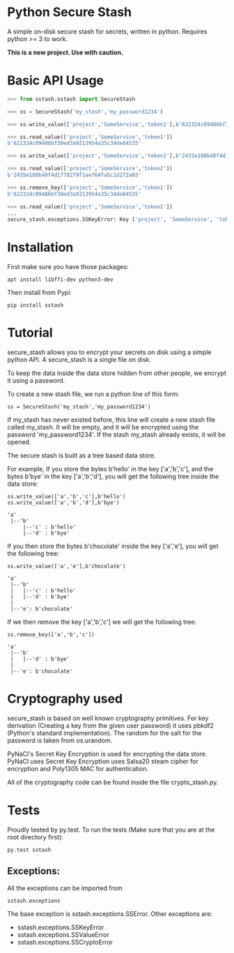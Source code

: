 # Python Secure Stash

A simple on-disk secure stash for secrets, written in python.
Requires python >= 3 to work.

**This is a new project. Use with caution.**

# Basic API Usage

```python
>>> from sstash.sstash import SecureStash

>>> ss = SecureStash('my_stash','my_password1234')

>>> ss.write_value(['project','SomeService','token1'],b'622324c09486bf30ed3a9213954a35c34de84535')

>>> ss.read_value(['project','SomeService','token1'])
b'622324c09486bf30ed3a9213954a35c34de84535'

>>> ss.write_value(['project','SomeService','token2'],b'2435e188b48f4d1778279f1ae764fa5c1d272a03')

>>> ss.read_value(['project','SomeService','token2'])
b'2435e188b48f4d1778279f1ae764fa5c1d272a03'

>>> ss.remove_key(['project','SomeService','token1'])
b'622324c09486bf30ed3a9213954a35c34de84535'

>>> ss.read_value(['project','SomeService','token1'])
...
secure_stash.exceptions.SSKeyError: Key ['project', 'SomeService', 'token1'] was not found in store.

```

# Installation

First make sure you have those packages:

```
apt install libffi-dev python3-dev
```

Then install from Pypi:

```
pip install sstash
```


# Tutorial

secure_stash allows you to encrypt your secrets on disk using a simple python
API. A secure_stash is a single file on disk. 

To keep the data inside the data store hidden from other people, we
encrypt it using a password. 

To create a new stash file, we run a python line of this form:

```
ss = SecureStash('my_stash','my_password1234')
```

If my_stash has never existed before, this line will create a new stash file
called my_stash. It will be empty, and it will be encrypted using the password
'my_password1234'. If the stash my_stash already exists, it will be opened.


The secure stash is built as a tree based data store.  

For example, If you store the bytes b'hello' in the key ['a','b','c'], and the
bytes b'bye' in the key ['a','b','d'], you will get the following tree inside
the data store:

```
ss.write_value(['a','b','c'],b'hello')
ss.write_value(['a','b','d'],b'bye')

'a'
 |--'b'
     |--'c' : b'hello'
     |--'d' : b'bye'
```

If you then store the bytes b'chocolate' inside the key ['a','e'], you will get
the following tree:


```
ss.write_value(['a','e'],b'chocolate')

'a'
 |--'b'
 |   |--'c' : b'hello'
 |   |--'d' : b'bye'
 |
 |--'e': b'chocolate'
```

If we then remove the key ['a','b','c'] we will get the following tree:

```
ss.remove_key(['a','b','c'])

'a'
 |--'b'
 |   |--'d' : b'bye'
 |
 |--'e': b'chocolate'
```


# Cryptography used

secure_stash is based on well known cryptography primitives. For key derivation
(Creating a key from the given user password) it uses pbkdf2 (Python's standard
implementation).
The random for the salt for the password is taken from os.urandom.

PyNaCl's Secret Key Encryption is used for encrypting the data store. PyNaCl
uses Secret Key Encryption uses Salsa20 steam cipher for encryption and
Poly1305 MAC for authentication.

All of the cryptography code can be found inside the file crypto_stash.py.

# Tests

Proudly tested by py.test.
To run the tests (Make sure that you are at the root directory first):

```
py.test sstash 
```


## Exceptions:

All the exceptions can be imported from

```
sstash.exceptions
```

The base exception is sstash.exceptions.SSError.
Other exceptions are:

- sstash.exceptions.SSKeyError
- sstash.exceptions.SSValueError
- sstash.exceptions.SSCryptoError

